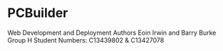 # PCBuilder
Web Development and Deployment
 Authors Eoin Irwin and Barry Burke
 Group H
 Student Numbers: C13439802 & C13427078
